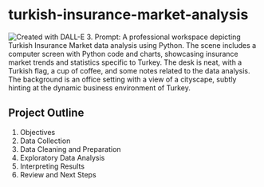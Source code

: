 # turkish-insurance-market-analysis

![Created with DALL-E 3. Prompt: A professional workspace depicting Turkish Insurance Market data analysis using Python. The scene includes a computer screen with Python code and charts, showcasing insurance market trends and statistics specific to Turkey. The desk is neat, with a Turkish flag, a cup of coffee, and some notes related to the data analysis. The background is an office setting with a view of a cityscape, subtly hinting at the dynamic business environment of Turkey.](https://i.ibb.co/GkLCq4b/Turkish-Insurance-Market-Project-Cover.png)

## Project Outline

1. Objectives
2. Data Collection
3. Data Cleaning and Preparation
4. Exploratory Data Analysis
5. Interpreting Results
6. Review and Next Steps
